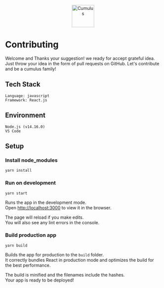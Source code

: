 <p align="center">
  <p align="center">
    <a href="https://cumulus.tophat.cloud" target="_blank">
      <img src="https://jinui.s3.ap-northeast-2.amazonaws.com/tophat/logo.png" alt="Cumulus" height="72">
    </a>
  </p>

</p>

# Contributing

Welcome and Thanks your suggestion! we ready for accept grateful idea. Just throw your idea in the form of pull requests on GitHub. Let's contribute and be a cumulus family!

## Tech Stack

    Language: javascript
    Framework: React.js

## Environment

    Node.js (v14.16.0)
    VS Code

## Setup

### Install node_modules

    yarn install

### Run on development

    yarn start

Runs the app in the development mode.\
Open [http://localhost:3000](http://localhost:3000) to view it in the browser.

The page will reload if you make edits.\
You will also see any lint errors in the console.

### Build production app

    yarn build

Builds the app for production to the `build` folder.\
It correctly bundles React in production mode and optimizes the build for the best performance.

The build is minified and the filenames include the hashes.\
Your app is ready to be deployed!
